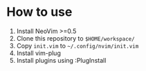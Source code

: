 # How to use

1. Install NeoVim >=0.5 
1. Clone this repository to `$HOME/workspace/`
2. Copy `init.vim` to `~/.config/nvim/init.vim`
3. Install vim-plug
4. Install plugins using :PlugInstall
